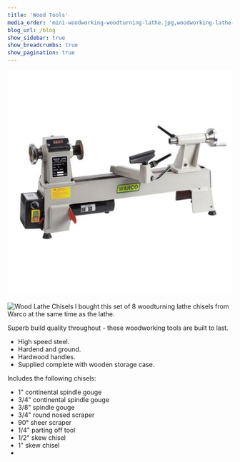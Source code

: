```yaml
---
title: 'Wood Tools'
media_order: 'mini-woodworking-woodturning-lathe.jpg,woodworking-lathe-chisels.jpg'
blog_url: /blog
show_sidebar: true
show_breadcrumbs: true
show_pagination: true
---
```


![Warco Mini Wood Lath](mini-woodworking-woodturning-lathe.jpg)

![Wood Lathe Chisels](woodworking-lathe-chisels.jpg&classes=left)
I bought this set of 8 woodturning lathe chisels from Warco at the same time as the lathe.

Superb build quality throughout - these woodworking tools are built to last.

* High speed steel.
* Hardend and ground.
* Hardwood handles.
* Supplied complete with wooden storage case.

Includes the following chisels:

* 1" continental spindle gouge
* 3/4" continental spindle gouge
* 3/8" spindle gouge
* 3/4" round nosed scraper
* 90° sheer scraper
* 1/4" parting off tool
* 1/2" skew chisel
* 1" skew chisel
* 